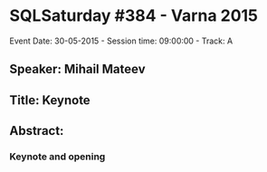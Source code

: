 # SQLSaturday #384 - Varna 2015
Event Date: 30-05-2015 - Session time: 09:00:00 - Track: A
## Speaker: Mihail Mateev
## Title: Keynote 
## Abstract:
### Keynote and opening

